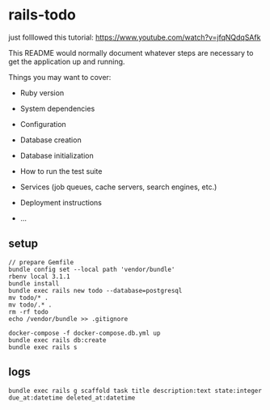 # rails-todo

just folllowed this tutorial: https://www.youtube.com/watch?v=jfqNQdqSAfk

This README would normally document whatever steps are necessary to get the
application up and running.

Things you may want to cover:

* Ruby version

* System dependencies

* Configuration

* Database creation

* Database initialization

* How to run the test suite

* Services (job queues, cache servers, search engines, etc.)

* Deployment instructions

* ...


## setup

```
// prepare Gemfile
bundle config set --local path 'vendor/bundle'
rbenv local 3.1.1
bundle install
bundle exec rails new todo --database=postgresql
mv todo/* . 
mv todo/.* .
rm -rf todo
echo /vendor/bundle >> .gitignore

docker-compose -f docker-compose.db.yml up 
bundle exec rails db:create
bundle exec rails s
```

## logs

```
bundle exec rails g scaffold task title description:text state:integer due_at:datetime deleted_at:datetime
```
